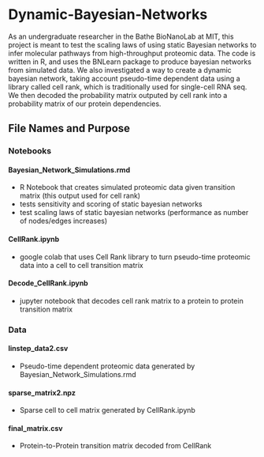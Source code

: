 # Dynamic-Bayesian-Networks
As an undergraduate researcher in the Bathe BioNanoLab at MIT, this project is meant to test the scaling laws of using static Bayesian networks to infer molecular pathways from high-throughput proteomic data. The code is written in R, and uses the BNLearn package to produce bayesian networks from simulated data. We also investigated a way to create a dynamic bayesian network, taking account pseudo-time dependent data using a library called cell rank, which is traditionally used for single-cell RNA seq. We then decoded the probability matrix outputed by cell rank into a probability matrix of our protein dependencies. 

## File Names and Purpose
### Notebooks
  #### Bayesian_Network_Simulations.rmd
  - R Notebook that creates simulated proteomic data given transition matrix (this output used for cell rank)
  - tests sensitivity and scoring of static bayesian networks
  - test scaling laws of static bayesian networks (performance as number of nodes/edges increases)
  
  #### CellRank.ipynb
  - google colab that uses Cell Rank library to turn pseudo-time proteomic data into a cell to cell transition matrix 
  
  #### Decode_CellRank.ipynb
  - jupyter notebook that decodes cell rank matrix to a protein to protein transition matrix
  
### Data
  #### linstep_data2.csv
  - Pseudo-time dependent proteomic data generated by Bayesian_Network_Simulations.rmd
  #### sparse_matrix2.npz
  - Sparse cell to cell matrix generated by CellRank.ipynb
  #### final_matrix.csv
  - Protein-to-Protein transition matrix decoded from CellRank


  


